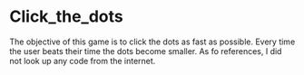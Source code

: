 # Click_the_dots

The objective of this game is to click the dots as fast as possible. Every time the user beats their time the dots become smaller. As fo references, I did not look up any code from the internet.
